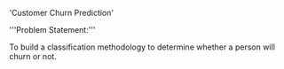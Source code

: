 'Customer Churn Prediction'

'''Problem Statement:'''

To build a classification methodology to determine whether a person  will churn or not. 






